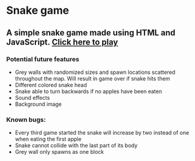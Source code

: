 # Snake game

## A simple snake game made using HTML and JavaScript. [Click here to play](https://google.com)

### Potential future features
- Grey walls with randomized sizes and spawn locations scattered throughout the map. Will result in game over if snake hits them
- Different colored snake head
- Snake able to turn backwards if no apples have been eaten
- Sound effects
- Background image

### Known bugs:
- Every third game started the snake will increase by two instead of one when eating the first apple
- Snake cannot collide with the last part of its body
- Grey wall only spawns as one block